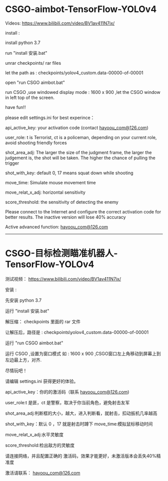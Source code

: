 # CSGO-aimbot-TensorFlow-YOLOv4

Videos:
https://www.bilibili.com/video/BV1av411N7ix/

install :

install python 3.7

run "install 安装.bat"

unrar checkpoints/ rar files 

let the path as :
checkpoints/yolov4_custom.data-00000-of-00001

open "run CSGO aimbot.bat"

run CSGO ,use windowed display mode : 1600 x 900 ,let the CSGO window in left top of the screen.

have fun!!

please edit  settings.ini for best experince：

api_active_key: your activation code (contact hayoou_com@126.com)

user_role: t is Terrorist, ct is a policeman, depending on your current role, avoid shooting friendly forces

shot_area_adj: The larger the size of the judgment frame, the larger the judgement is, the shot will be taken. The higher the chance of pulling the trigger

shot_with_key: default 0, 17 means squat down while shooting

move_time: Simulate mouse movement time

move_relat_x_adj: horizontal sensitivity

score_threshold: the sensitivity of detecting the enemy


Please connect to the Internet and configure the correct activation code for better results. The inactive version will lose 40% accuracy

Active advanced function:
hayoou_com@126.com

---------------

# CSGO-目标检测瞄准机器人-TensorFlow-YOLOv4

测试视频：
https://www.bilibili.com/video/BV1av411N7ix/

安装 :

先安装 python 3.7

运行 "install 安装.bat"

解压缩： checkpoints 里面的 rar 文件 

让解压后，路径是 :
checkpoints\yolov4_custom.data-00000-of-00001

运行 "run CSGO aimbot.bat"

运行 CSGO ,设置为窗口模式 如 : 1600 x 900 ,CSGO窗口左上角移动到屏幕上到左边最上方，对齐.

尽情玩吧！

请编辑 settings.ini 获得更好的体验。

api_active_key：你的的激活码（联系 hayoou_com@126.com)

user_role:t 是匪，ct 是警察，取决于你当前角色，避免射击友军

shot_area_adj:判断框的大小，越大，进入判断看，就射击，扣动扳机几率越高

shot_with_key：默认 0 ，17 就是射击时蹲下
move_time:模拟鼠标移动时间

move_relat_x_adj:水平灵敏度

score_threshold:检出敌方的灵敏度

请连接网络，并且配置正确的 激活码，效果才能更好，未激活版本会丢失40%精准度

激活请联系： hayoou_com@126.com


